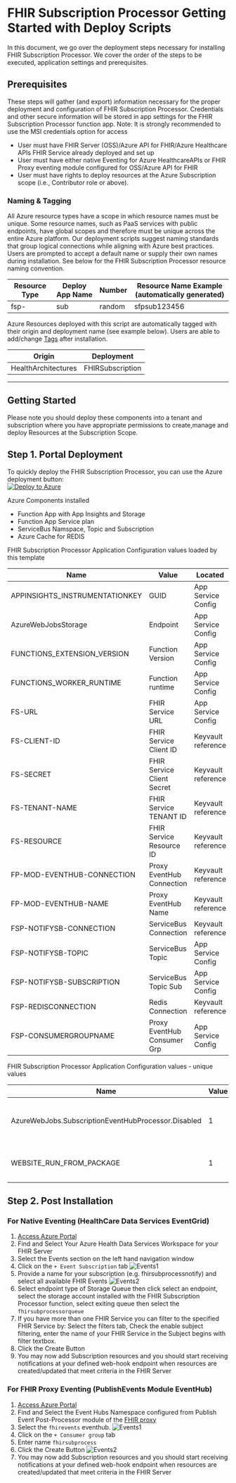 # FHIR Subscription Processor Getting Started with Deploy Scripts
In this document, we go over the deployment steps necessary for installing FHIR Subscription Processor. We cover the order of the steps to be executed, application settings and prerequisites.


## Prerequisites 

These steps will gather (and export) information necessary for the proper deployment and configuration of FHIR Subscription Processor. Credentials and other secure information will be stored in app settings for the FHIR Subscription Processor function app.
Note: It is strongly recommended to use the MSI credentials option for access

 - User must have FHIR Server (OSS)/Azure API for FHIR/Azure Healthcare APIs FHIR Service already deployed and set up
 - User must have either native Eventing for Azure HealthcareAPIs or FHIR Proxy eventing module configured for OSS/Azure API for FHIR
 - User must have rights to deploy resources at the Azure Subscription scope (i.e., Contributor role or above).


### Naming & Tagging
All Azure resource types have a scope in which resource names must be unique. Some resource names, such as PaaS services with public endpoints, have global scopes and therefore must be unique across the entire Azure platform. Our deployment scripts suggest naming standards that group logical connections while aligning with Azure best practices. Users are prompted to accept a default name or supply their own names during installation. See below for the FHIR Subscription Processor resource naming convention.

Resource Type    | Deploy App Name   | Number      | Resource Name Example (automatically generated)
------------|-----------------|-------------|------------------------------------------------
fsp-        | sub            | random      | sfpsub123456

Azure Resources deployed with this script are automatically tagged with their origin and deployment name (see example below). Users are able to add/change [Tags](https://docs.microsoft.com/en-us/azure/azure-resource-manager/management/tag-resources?tabs=json) after installation.

Origin              |  Deployment       
--------------------|-----------------
HealthArchitectures | FHIRSubscription   

---

## Getting Started
Please note you should deploy these components into a tenant and subscription where you have appropriate permissions to create,manage and deploy Resources at the Subscription Scope. 

## Step 1.  Portal Deployment
To quickly deploy the FHIR Subscription Processor, you can use the Azure deployment button:</br> 
[![Deploy to Azure](https://aka.ms/deploytoazurebutton)](https://portal.azure.com/#create/Microsoft.Template/uri/https%3A%2F%2Fraw.githubusercontent.com%2Fsordahl-ga%2FFHIRSubscriptionProcessor%2Fmaster%2Fscripts%2Ffhirsubprocessor.json/createUIDefinitionUri/https%3A%2F%2Fraw.githubusercontent.com%2Fsordahl-ga%2FFHIRSubscriptionProcessor%2Fmaster%2Fscripts%2FcreateUiDefinition.json)


Azure Components installed 
 - Function App with App Insights and Storage 
 - Function App Service plan 
 - ServiceBus Namspace, Topic and Subscription
 - Azure Cache for REDIS
 
FHIR Subscription Processor Application Configuration values loaded by this template 

Name                               | Value                      | Located              
-----------------------------------|----------------------------|--------------------
APPINSIGHTS_INSTRUMENTATIONKEY     | GUID                       | App Service Config  
AzureWebJobsStorage                | Endpoint                   | App Service Config 
FUNCTIONS_EXTENSION_VERSION        | Function Version           | App Service Config 
FUNCTIONS_WORKER_RUNTIME           | Function runtime           | App Service Config 
FS-URL                             | FHIR Service URL           | App Service Config  
FS-CLIENT-ID                       | FHIR Service Client ID     | Keyvault reference 
FS-SECRET                          | FHIR Service Client Secret | Keyvault reference 
FS-TENANT-NAME                     | FHIR Service TENANT ID     | Keyvault reference 
FS-RESOURCE                        | FHIR Service Resource ID   | Keyvault reference 
FP-MOD-EVENTHUB-CONNECTION         | Proxy EventHub Connection  | Keyvault reference
FP-MOD-EVENTHUB-NAME               | Proxy EventHub Name        | Keyvault reference 
FSP-NOTIFYSB-CONNECTION            | ServiceBus Connection      | Keyvault reference
FSP-NOTIFYSB-TOPIC                 | ServiceBus Topic           | App Service Config
FSP-NOTIFYSB-SUBSCRIPTION          | ServiceBus Topic Sub       | App Service Config
FSP-REDISCONNECTION				   | Redis Connection			| Keyvault reference
FSP-CONSUMERGROUPNAME			   | Proxy EventHub Consumer Grp| App Service Config

FHIR Subscription Processor Application Configuration values - unique values 

Name                                                | Value  | Used For              
----------------------------------------------------|--------|-----------------------------------
AzureWebJobs.SubscriptionEventHubProcessor.Disabled | 1      | Disabling EventHub When Using Native 
WEBSITE_RUN_FROM_PACKAGE                            | 1      | Optional - sets app to read only


## Step 2. Post Installation

### For Native Eventing (HealthCare Data Services EventGrid)
1. [Access Azure Portal](https://portal.azure.com)
2. Find and Select Your Azure Health Data Services Workspace for your FHIR Server
3. Select the Events section on the left hand navigation window
4. Click on the ```+ Event Subscription``` tab
![Events1](../docs/images/neventsetup1.png)
5. Provide a name for your subscription (e.g. fhirsubprocessnotify) and select all available FHIR Events
![Events2](../docs/images/neventsetup2.png)
6. Select endpoint type of Storage Queue then click select an endpoint, select the storage account installed with the FHIR Subscription Processor function, select exiting queue then select the ```fhirsubprocessorqueue```
7. If you have more than one FHIR Service you can filter to the specified FHIR Service by: Select the filters tab, Check the enable subject filtering, enter the name of your FHIR Service in the Subject begins with filter textbox.  
8. Click the Create Button
9. You may now add Subscription resources and you should start receiving notifications at your defined web-hook endpoint when resources are created/updated that meet criteria in the FHIR Server  

### For FHIR Proxy Eventing (PublishEvents Module EventHub)
1. [Access Azure Portal](https://portal.azure.com)
2. Find and Select the Event Hubs Namespace configured from Publish Event Post-Processor module of the [FHIR proxy](https://github.com/microsoft/fhir-proxy/blob/main/docs/configuration.md#publish-event-post-processor)
3. Select the ```fhirevents``` eventhub.
![Events1](../docs/images/peventsetup1.png)
4. Click on the ```+ Consumer group``` tab
5. Enter name ```fhirsubprocess```
6. Click the Create Button
![Events2](../docs/images/peventsetup2.png)
7. You may now add Subscription resources and you should start receiving notifications at your defined web-hook endpoint when resources are created/updated that meet criteria in the FHIR Server  

 

